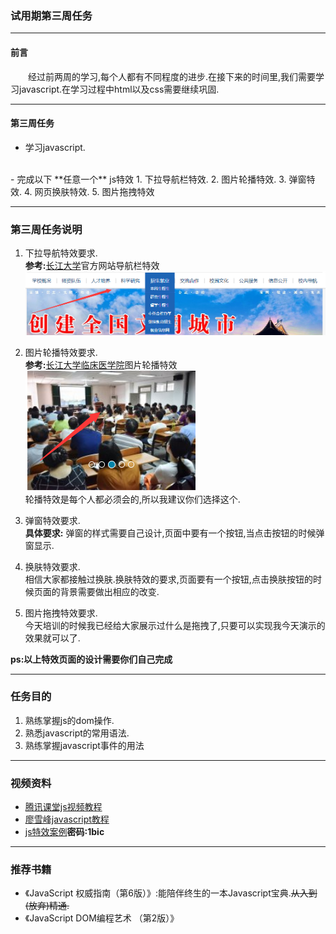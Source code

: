 ### 试用期第三周任务<hr>
#### 前言
&emsp;&emsp;经过前两周的学习,每个人都有不同程度的进步.在接下来的时间里,我们需要学习javascript.在学习过程中html以及css需要继续巩固.<hr>

#### 第三周任务
- 学习javascript.
<br>
- 完成以下 **任意一个** js特效
1. 下拉导航栏特效.
2. 图片轮播特效.
3. 弹窗特效.
4. 网页换肤特效.
5. 图片拖拽特效
<hr>

### 第三周任务说明
1. 下拉导航特效要求.<br>
**参考:**[长江大学](http://www.yangtzeu.edu.cn/)官方网站导航栏特效
![图片](images/1.png)

2. 图片轮播特效要求.<br>
**参考:**[长江大学临床医学院](http://yxb.yangtzeu.edu.cn/medical/yxrzztw/)图片轮播特效
![图片](images/2.png)<br>
轮播特效是每个人都必须会的,所以我建议你们选择这个.

3. 弹窗特效要求.<br>
**具体要求:** 弹窗的样式需要自己设计,页面中要有一个按钮,当点击按钮的时候弹窗显示.

4. 换肤特效要求.<br>
相信大家都接触过换肤.换肤特效的要求,页面要有一个按钮,点击换肤按钮的时候页面的背景需要做出相应的改变.

5. 图片拖拽特效要求.<br>
今天培训的时候我已经给大家展示过什么是拖拽了,只要可以实现我今天演示的效果就可以了.<br>

**ps:以上特效页面的设计需要你们自己完成**<br><hr>

### 任务目的
1. 熟练掌握js的dom操作.
2. 熟悉javascript的常用语法.
3. 熟练掌握javascript事件的用法
<hr>

### 视频资料
- [腾讯课堂js视频教程](https://ke.qq.com/course/231577)
- [廖雪峰javascript教程](https://www.liaoxuefeng.com/wiki/001434446689867b27157e896e74d51a89c25cc8b43bdb3000)
- [js特效案例](https://pan.baidu.com/s/13peQeGmwlzXnDD7D6xDeSw)**密码:1bic**
<hr>

### 推荐书籍
- 《JavaScript 权威指南（第6版）》:能陪伴终生的一本Javascript宝典.~~从入到(放弃)精通.~~
- 《JavaScript DOM编程艺术 （第2版）》

